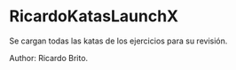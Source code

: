 # RicardoKatasLaunchX
Se cargan todas las katas de los ejercicios para su revisión.

Author: Ricardo Brito.
